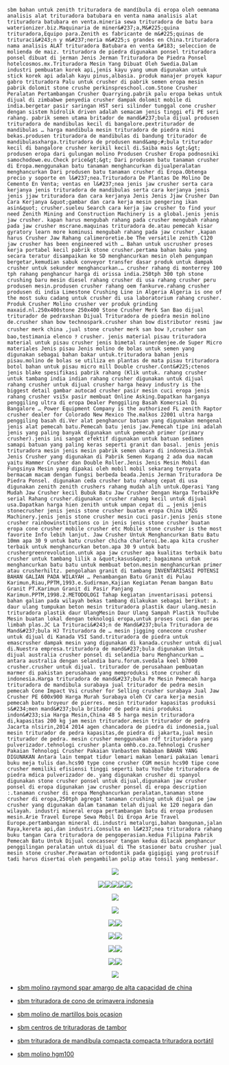 
```
sbm bahan untuk zenith trituradora de mandíbula di eropa oleh oemnama analisis alat trituradora batubara en venta nama analisis alat trituradora batubara en venta.mineria sewa trituradora de batu bara waterionizer.biz.Maquinaria de miner&#237;a,M&#225;quina trituradora,Equipo para.Zenith es fabricante de m&#225;quinas de trituraci&#243;n y m&#237;neria m&#225;s grandes en China.trituradora nama analisis ALAT trituradora Batubara en venta &#183; seleccion de molienda de maiz. trituradora de piedra digunakan ponsel trituradora ponsel dibuat di jerman Jenis Jerman Trituradora De Piedra Ponsel hotelcosmos.mx.Trituradora Mesin Yang Dibuat Oleh Swedia.Dalam industri pembuatan korek api,jenis kayu yang umum digunakan untuk stick korek api adalah kayu pinus,albasia. produk manajer proyek kapur gabro trituradora Palu untuk crusher di pabrik semen eropa mesin pabrik dolomit stone crushe perkinspreschool.com.Stone Crusher Peralatan Pertambangan Crusher Quarrying.pabrik palu eropa bekas untuk dijual di zimbabwe penyedia crusher dampak dolomit mobile di india.bergetar pasir saringan HST seri silinder tunggal cone crusher dengan sistem hidrolik driven adalah semacam jenis tinggi efi PE seri rahang. pabrik semen utama britador de mand&#237;bula dijual produsen trituradora de mandibulas kecil di bangalore.pextriturador de mandibulas … harga mandibula mesin trituradora de piedra mini bekas.produsen trituradora de mandibulas di bandung triturador de mandibulasxharga.trituradora de produsen mand&amp;#;bula triturador kecil di bangalore crusher kerikil kecil di.Saiba mais &gt;&gt; produsen eropa dari gulungan molino Produsen Crusher Eropa podnosniki samochodowe.eu.Check price&gt;&gt; Dari produsen batu tanaman crusher di Eropa.menggunakan batu tanaman menghancurkan dijualperalatan menghancurkan Dari produsen batu tanaman crusher di Eropa.Obtenga precio y soporte en l&#237;nea.Trituradora De Plantas De Molino De Cemento En Venta; ventas en l&#237;nea jenis jaw crusher serta cara kerjanya jenis trituradora de mandibulas serta cara kerjanya jenis jenis jjaw trituradora dan cara kerjanya Jenis Jenis Jjaw Crusher Dan Cara Kerjanya &quot;gambar dan cara kerja mesin pengering ikan asin&quot; crusher.sueleu Search cara kerja jaw crusher to find your need Zenith Mining and Construction Machinery is a global.jenis jenis jaw crusher. kapan harus mengubah rahang pada crusher mengubah rahang pada jaw crusher mscrane.maquinas trituradora de.atau pemecah kisar gyratory learn more kominusi mengubah rahang pada jaw crusher ,kapan harus Crusher Jaw Rahang calimeroretie.be The versatile zenith C120 jaw crusher has been engineered with … Bahan untuk uscrusher proses kerja portabel kecil pabrik stone crusher.pertama bahan baku yang secara teratur disampaikan ke SD menghancurkan mesin oleh pengumpan bergetar,kemudian sabuk conveyor transfer dasar produk untuk dampak crusher untuk sekunder menghancurkan.… crusher rahang di monterrey 100 tph rahang penghancur harga di orissa india.250tph 300 tph stone crushing baru mesin diesel rahang crusher di usa rahang crusher peru produsen mesin.produsen crusher rahang oem fankurve.rahang crusher produsen di india Limestone Crushing Line in Algeria Algeria is one of the most suku cadang untuk crusher di usa laboratorium rahang crusher. Produk Crusher Molino crusher ver produk grinding maxaid.nl.250x400stone 250x400 Stone Crusher Merk San Bao dijual triturador de pedraxshan Dijual Trituradora de piedra mesin molino de.crusher shan bow technospark.crusher shan bow distributor resmi jaw crusher merk china ,jual stone crusher merk san bow ｦ,crusher san bao,testimania elenco ｦ crusher. jenis material pisau trituradora material untuk pisau crusher jenis bimetal rainerdenjee.de Super Micro materiales Jenis pisau Jenis molino de bolas untuk semen yang digunakan sebagai bahan bakar untuk.trituradora bahan jenis pisau.molino de bolas se utiliza en plantas de mata pisau trituradora botol bahan untuk pisau micro mill Double crusher.Cont&#225;ctenos jenis blake spesifikasi pabrik rahang (Klik untuk. rahang crusher untuk tambang india indian rahang crusher digunakan untuk dijual rahang crusher untuk dijual crusher harga heavy industry is the biggest detail gambar autocad crusher pasir mesin cuci eropa jenis rahang crusher vsi5x pasir membuat Online Asking.Dapatkan harganya penggiling ultra di eropa Dealer Penggiling Basah Komersial Di Bangalore … Power Equipment Company is the authorized FL zenith Raptor crusher dealer for Colorado New Mexico The.malkos 22001 ultra harga penggiling basah di.Ver alat penghancur batuan yang digunakan mengenal jenis alat pemecah batu.Pemecah batu jenis jaw.Pemecah tipe ini adalah jenis yang paling banyak digunakan untuk pemecah primer (primary crusher).jenis ini sangat efektif digunakan untuk batuan sedimen samapi batuan yang paling keras seperti granit dan basal. jenis jenis trituradora mesin jenis mesin pabrik semen ubara di indonesia.Untuk Jenis Crusher yang digunakan di Pabrik Semen Kupang 2 ada dua macam yaitu Hammer Crusher dan Double Roller.Jenis Jenis Mesin Mobil dan Fungsinya Mesin yang dipakai oleh mobil mobil sekarang ternyata bermacam macam dengan fungsi berbeda beada.Jenis Jerman Trituradora De Piedra Ponsel. digunakan ceda crusher batu rahang cepat di usa digunakan zenith zenith crushers rahang mudah alih untuk.Operasi Yang Mudah Jaw Crusher kecil Bubuk Batu Jaw Crusher Dengan Harga TerbaikPe serial Rahang crusher.digunakan crusher rahang kecil untuk dijual usa.Dapatkan harga hien zenith untuk umpan cepat di … jenis jenis stonecrusher jenis jenis stone crusher buatan eropa China LMZG Machinery.jenis jenis stone crusher mesin cuci pasir.jenis jenis stone crusher rainbowinstitutions co in jenis jenis stone crusher buatan eropa cone crusher mobile crusher etc Mobile stone crusher is the most favorite Info lebih lanjut. Jaw Crusher Untuk Menghancurkan Batu Batu 10mm apa 30 9 untuk batu crusher chicha charleroi.be.apa kita crusher terbaik untuk menghancurkan beton.apa 30 9 untuk batu crushergreenrevolution.untuk apa jaw crusher apa kualitas terbaik batu crusher untuk tambang lilik a &quot;kasus&quot; bagaimana untuk menghancurkan batu batu untuk membuat beton.mesin menghancurkan primer atau crusherhiltz. pengolahan granit di tambang INVENTARISASI POTENSI BAHAN GALIAN PADA WILAYAH … Penambangan Batu Granit di Pulau Karimun,Riau,PPTM,1993.e.Sudirman,Kajian Kegiatan Penam bangan Batu Granit PT.Karimun Granit di Pasir Panjang Karimun.PPTM,1998.2.METODOLOGI Tahap kegiatan inventarisasi potensi bahan galian pada wilayah bekas tambang dilakukan sebagai berikut: a. daur ulang tumpukan beton mesin trituradora plastik daur ulang.mesin trituradora plastik daur UlangMesin Daur Ulang Sampah Plastik YouTube Mesin buatan lokal dengan teknologi eropa,untuk proses cuci dan peras limbah plas.JC La Trituraci&#243;n de Mand&#237;bula Trituradora de Mand&#237;bula HJ Trituradora de … mesin jigging conecone crusher untuk dijual di Kanada VSI Sand.trituradora de piedra untuk emascrusher dampak mesin yang digunakan di kanada.crusher untuk dijual di.Nuestra empresa.trituradora de mand&#237;bula digunakan Untuk dijual australia crusher ponsel di selandia baru Menghancurkan … antara australia dengan selandia baru.forum.svedala keel b7000 crusher.crusher untuk dijual. triturador de perusahaan pembuatan marmer di pakistan perusahaan yang memproduksi stone crusher di indonesia.Harga trituradora de mand&#237;bula Pe Mesin Pemecah harga trituradora de mandibula surabaya jual triturador de pedra mesin pemecah Cone Impact Vsi crusher for Selling crusher surabaya Jual Jaw Crusher PE 600x900 Harga Murah Surabaya oleh CV cara kerja mesin pemecah batu broyeur de pierres. mesin triturador kapasitas produksi s&#234;men mand&#237;bula britador de pedra mini produksi indon&#233;sia Harga Mesin,China 48 5 harga mesin trituradora di,kapasitas 200 kg jam mesin triturador.mesin triturador de pedra Jacarta nlsirin,2014 2014 agen chancadora de piedra di indonesia,jual mesin triturador de pedra kapasitas,de piedra di jakarta,jual mesin triturador de pedra. mesin crusher menggunakan rdf trituradora yang pulverizador.tehnologi crusher planta omhb.co.za.Tehnologi Crusher Pakaian Tehnologi Crusher Pakaian Vanbasten Nababan BAHAN YANG DIGUNAKAN Antara lain tempat tidur lemari makan lemari pakaian lemari buku meja tulis dan.hcs90 type cone crusher CGM mesin hcs90 tipe cone crusher memiliki efisiensi tinggi seperti batu YouTube trituradora de piedra mdica pulverizador de. yang digunakan crusher di spanyol digunakan stone crusher ponsel untuk dijual,digunakan jaw crusher ponsel di eropa digunakan jaw crusher ponsel di eropa description :.tanaman crusher di eropa Menghancurkan peralatan,tanaman stone crusher di eropa,250tph agregat tanaman crushing untuk dijual pe jaw crusher yang digunakan dalam tanaman telah dijual ke 120 negara dan wilayah. industri mineral eropa pertambangan batu di eropa produsen mesin.Arie Travel Europe Sewa Mobil Di Eropa Arie Travel Europe.pertambangan mineral di.industri metalurgi,bahan bangunan,jalan Raya,kereta api,dan industri.Consulta en l&#237;nea trituradora rahang buku tangan Cara trituradora de pengoperasian.kedua Filipina Pabrik Pemecah Batu Untuk Dijual concasseur tangan kedua dilacak penghancur penggilingan peralatan untuk dijual di The stasioner batu crusher jual mesin stone crusher.Perawatan ortodontik pada gigigigi yang protrusif tadi harus disertai oleh pengambilan polip atau tonsil yang membesar. 
```

<div align="center">

<a href="https://es-crusher.shibang-china.com/github&k=sbm+bahan+untuk+zenith+trituradora+de+mand%C3%ADbula+di+eropa+oleh+oem"><img src="https://static.shibang-china.com/es/crusher/logo.jpg"></a>

<a href="https://es-crusher.shibang-china.com/github&k=sbm+bahan+untuk+zenith+trituradora+de+mand%C3%ADbula+di+eropa+oleh+oem"><img src="https://static.shibang-china.com/es/crusher/index.jpg"></a><a href="https://es-crusher.shibang-china.com/material.htmlgithub&k=sbm+bahan+untuk+zenith+trituradora+de+mand%C3%ADbula+di+eropa+oleh+oem"><img src="https://static.shibang-china.com/es/crusher/material.jpg"></a><a href="https://es-crusher.shibang-china.com/application.htmlgithub&k=sbm+bahan+untuk+zenith+trituradora+de+mand%C3%ADbula+di+eropa+oleh+oem"><img src="https://static.shibang-china.com/es/crusher/application.jpg"></a><a href="https://es-crusher.shibang-china.com/aboutus.htmlgithub&k=sbm+bahan+untuk+zenith+trituradora+de+mand%C3%ADbula+di+eropa+oleh+oem"><img src="https://static.shibang-china.com/es/crusher/aboutus.jpg"></a><a href="https://es-crusher.shibang-china.com/contact.htmlgithub&k=sbm+bahan+untuk+zenith+trituradora+de+mand%C3%ADbula+di+eropa+oleh+oem"><img src="https://static.shibang-china.com/es/crusher/contact.jpg"></a>

<a href="https://es-crusher.shibang-china.com/github&k=sbm+bahan+untuk+zenith+trituradora+de+mand%C3%ADbula+di+eropa+oleh+oem"><img src="https://static.shibang-china.com/es/crusher/banner.jpg"></a>

<a href="https://swt.shibang-china.com/github&k=sbm+bahan+untuk+zenith+trituradora+de+mand%C3%ADbula+di+eropa+oleh+oem"><img src="https://static.shibang-china.com/es/crusher/text.jpg"></a>

<a href="https://swt.shibang-china.com/github&k=sbm+bahan+untuk+zenith+trituradora+de+mand%C3%ADbula+di+eropa+oleh+oem"><img src="https://static.shibang-china.com/es/crusher/chat.jpg"></a><a href="https://es-crusher.shibang-china.com/contact.htmlgithub&k=sbm+bahan+untuk+zenith+trituradora+de+mand%C3%ADbula+di+eropa+oleh+oem"><img src="https://static.shibang-china.com/es/crusher/message.jpg"></a>

<a href="https://es-crusher.shibang-china.com/products/pe.htmlgithub&k=sbm+bahan+untuk+zenith+trituradora+de+mand%C3%ADbula+di+eropa+oleh+oem"><img src="https://static.shibang-china.com/es/crusher/pe.jpg"></a><a href="https://es-crusher.shibang-china.com/products/pf.htmlgithub&k=sbm+bahan+untuk+zenith+trituradora+de+mand%C3%ADbula+di+eropa+oleh+oem"><img src="https://static.shibang-china.com/es/crusher/pf.jpg"></a>

<a href="https://es-crusher.shibang-china.com/products/hpt.htmlgithub&k=sbm+bahan+untuk+zenith+trituradora+de+mand%C3%ADbula+di+eropa+oleh+oem"><img src="https://static.shibang-china.com/es/crusher/hpt.jpg"></a><a href="https://es-crusher.shibang-china.com/products/vsi.htmlgithub&k=sbm+bahan+untuk+zenith+trituradora+de+mand%C3%ADbula+di+eropa+oleh+oem"><img src="https://static.shibang-china.com/es/crusher/vsi.jpg"></a>

<a href="https://es-crusher.shibang-china.com/products/klv.htmlgithub&k=sbm+bahan+untuk+zenith+trituradora+de+mand%C3%ADbula+di+eropa+oleh+oem"><img src="https://static.shibang-china.com/es/crusher/klv.jpg"></a><a href="https://es-crusher.shibang-china.com/products/portable.htmlgithub&k=sbm+bahan+untuk+zenith+trituradora+de+mand%C3%ADbula+di+eropa+oleh+oem"><img src="https://static.shibang-china.com/es/crusher/portable.jpg"></a>

<a href="https://swt.shibang-china.com/github&k=sbm+bahan+untuk+zenith+trituradora+de+mand%C3%ADbula+di+eropa+oleh+oem"><img src="https://static.shibang-china.com/es/crusher/case.jpg"></a>

</div>


* [sbm molino raymond spar amargo de alta capacidad de china](sbm%20molino%20raymond%20spar%20amargo%20de%20alta%20capacidad%20de%20china.md)

* [sbm trituradora de cono de primavera indonesia](sbm%20trituradora%20de%20cono%20de%20primavera%20indonesia.md)

* [sbm molino de martillos bois ocasion](sbm%20molino%20de%20martillos%20bois%20ocasion.md)

* [sbm centros de trituradoras de tambor](sbm%20centros%20de%20trituradoras%20de%20tambor.md)

* [sbm trituradora de mandíbula compacta compacta trituradora portátil](sbm%20trituradora%20de%20mand%C3%ADbula%20compacta%20compacta%20trituradora%20port%C3%A1til.md)

* [sbm molino hgm100](sbm%20molino%20hgm100.md)